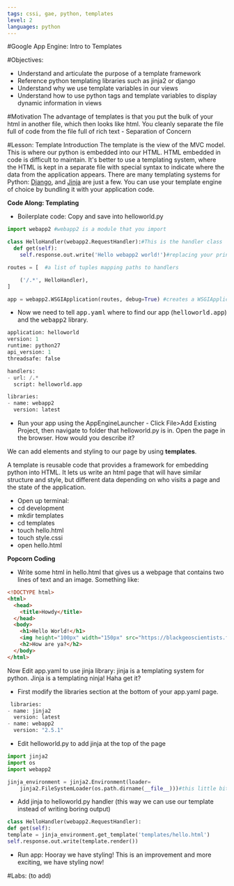 ```yaml
---
tags: cssi, gae, python, templates
level: 2
languages: python
---
```


#Google App Engine: Intro to Templates

#Objectives:

+ Understand and articulate the purpose of a template framework
+ Reference python templating libraries such as jinja2 or django
+ Understand why we use template variables in our views
+ Understand how to use python tags and template variables to display dynamic information in views

#Motivation
The advantage of templates is that you put the bulk of your html in another file, which then looks like html. You cleanly separate the file full of code from the file full of rich text - Separation of Concern

#Lesson: Template Introduction
The template is the view of the MVC model. This is where our python is embedded into our HTML. HTML embedded in code is difficult to maintain. It's better to use a templating system, where the HTML is kept in a separate file with special syntax to indicate where the data from the application appears. There are many templating systems for Python: <a href="https://docs.djangoproject.com/en/dev/topics/templates/Django">Django</a>, and <a href="http://jinja.pocoo.org/docs/dev/Jinja2">Jinja</a> are just a few. You can use your template engine of choice by bundling it with your application code.

**Code Along: Templating**

+ Boilerplate code: Copy and save into helloworld.py

```python
import webapp2 #webapp2 is a module that you import

class HelloHandler(webapp2.RequestHandler):#This is the handler class
  def get(self):
    self.response.out.write('Hello webapp2 world!')#replacing your print statements

routes = [  #a list of tuples mapping paths to handlers

    ('/.*', HelloHandler),
]

app = webapp2.WSGIApplication(routes, debug=True) #creates a WSGIApplication and assigns it to the variable app. app.yaml is pointed to this object
```
+ Now we need to tell <kbd>app.yaml</kbd> where to find our app (<kbd>helloworld.app</kbd>) and the <kbd>webapp2</kbd> library.

```python
application: helloworld
version: 1
runtime: python27
api_version: 1
threadsafe: false

handlers:
- url: /.*
  script: helloworld.app

libraries:
- name: webapp2
  version: latest
```

+ Run your app using the AppEngineLauncher - Click File>Add Existing Project, then navigate to folder that helloworld.py is in. Open the page in the browser. How would you describe it?

We can add elements and styling to our page by using **templates**.

A template is reusable code that provides a framework for embedding python into HTML. It lets us write an html page that will have similar structure and style, but different data depending on who visits a page and the state of the application.

+ Open up terminal:
 + cd development
 + mkdir templates
 + cd templates
 + touch hello.html
 + touch style.cssi
 + open hello.html

**Popcorn Coding**
+ Write some html in hello.html that gives us a webpage that contains two lines of text and an image. Something like:

```html
<!DOCTYPE html>
<html>
  <head>
    <title>Howdy</title>
  </head>
  <body>
    <h1>Hello World!</h1>
    <img height="100px" width="150px" src="https://blackgeoscientists.files.wordpress.com/2014/06/helloworld.jpg" alt="A cute Pic of a Dude on the World">
    <h2>How are ya?</h2>
  </body>
</html>
```
Now Edit app.yaml to use jinja library: jinja is a templating system for python. Jinja is a templating ninja! Haha get it?

+ First modify the libraries section at the bottom of your app.yaml page.

```python
 libraries:
- name: jinja2
  version: latest
- name: webapp2
  version: "2.5.1"
```
  + Edit helloworld.py to add jinja at the top of the page

```python  
import jinja2
import os
import webapp2

jinja_environment = jinja2.Environment(loader=
    jinja2.FileSystemLoader(os.path.dirname(__file__)))#this little bit sets jinja's relative directory to match the directory name(dirname) of the current __file__, in this case, helloworld.py
```
+ Add jinja to helloworld.py handler (this way we can use our template instead of writing boring output)

```python
class HelloHandler(webapp2.RequestHandler):
def get(self):
template = jinja_environment.get_template('templates/hello.html')
self.response.out.write(template.render())
```
+  Run app: Hooray we have styling! This is an improvement and more exciting, we have styling now!

#Labs:
(to add)
